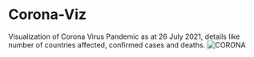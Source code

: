 # Corona-Viz
Visualization of Corona Virus Pandemic as at 26 July 2021, details like number of countries affected, confirmed cases and deaths.
![CORONA](https://user-images.githubusercontent.com/84006820/219514464-099ece7f-f68f-4dec-bc1d-64e13f562048.png)
